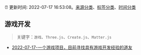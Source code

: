 :alarm_clock: 更新时间: 2022-07-17 16:53:08。[来源分类](../README.md)、[标签分类](../TAGS.md)、[时间分类](../TIMELINE.md)

## 游戏开发


> 关键字：`游戏`、`Three.js`、`Create.js`、`Matter.js`



- [2022-07-17-一个游戏项目，目前寻找具有游戏开发经验的道友](https://www.v2ex.com/t/866822) 